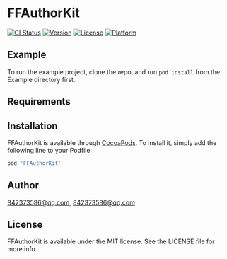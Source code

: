 # FFAuthorKit

[![CI Status](http://img.shields.io/travis/842373586@qq.com/FFAuthorKit.svg?style=flat)](https://travis-ci.org/842373586@qq.com/FFAuthorKit)
[![Version](https://img.shields.io/cocoapods/v/FFAuthorKit.svg?style=flat)](http://cocoapods.org/pods/FFAuthorKit)
[![License](https://img.shields.io/cocoapods/l/FFAuthorKit.svg?style=flat)](http://cocoapods.org/pods/FFAuthorKit)
[![Platform](https://img.shields.io/cocoapods/p/FFAuthorKit.svg?style=flat)](http://cocoapods.org/pods/FFAuthorKit)

## Example

To run the example project, clone the repo, and run `pod install` from the Example directory first.

## Requirements

## Installation

FFAuthorKit is available through [CocoaPods](http://cocoapods.org). To install
it, simply add the following line to your Podfile:

```ruby
pod 'FFAuthorKit'
```

## Author

842373586@qq.com, 842373586@qq.com

## License

FFAuthorKit is available under the MIT license. See the LICENSE file for more info.
